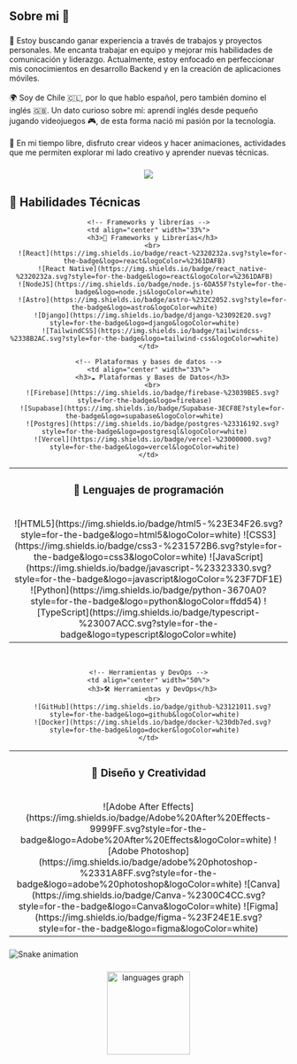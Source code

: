 <h2 align="left">Sobre mi 💫</h2>

###

<p align="left">🌟 Estoy buscando ganar experiencia a través de trabajos y proyectos personales. Me encanta trabajar en equipo  y mejorar mis habilidades de comunicación  y liderazgo. Actualmente, estoy enfocado en perfeccionar mis conocimientos en desarrollo Backend y en la creación de aplicaciones móviles.<br><br>🌍 Soy de Chile 🇨🇱, por lo que hablo español, pero también domino el inglés 🇬🇧. Un dato curioso sobre mí: aprendí inglés desde pequeño jugando videojuegos 🎮, de esta forma nació mi pasión por la tecnología.<br><br>🎨 En mi tiempo libre, disfruto crear videos y hacer animaciones, actividades que me permiten explorar mi lado creativo y aprender nuevas técnicas.</p>

###

<div align="center">
  <img src="https://visitor-badge.laobi.icu/badge?page_id=Bayrpm.Bayrpm&left_text=Visitantes"  />
</div>

###

## 🌟 Habilidades Técnicas  

<div align="center">

<table>
  <tr>
    <!-- Lenguajes de programación -->
    <td align="center" width="33%">
      <h3>📜 Lenguajes de programación</h3>
      <br>
      ![HTML5](https://img.shields.io/badge/html5-%23E34F26.svg?style=for-the-badge&logo=html5&logoColor=white)  
      ![CSS3](https://img.shields.io/badge/css3-%231572B6.svg?style=for-the-badge&logo=css3&logoColor=white)  
      ![JavaScript](https://img.shields.io/badge/javascript-%23323330.svg?style=for-the-badge&logo=javascript&logoColor=%23F7DF1E)  
      ![Python](https://img.shields.io/badge/python-3670A0?style=for-the-badge&logo=python&logoColor=ffdd54)  
      ![TypeScript](https://img.shields.io/badge/typescript-%23007ACC.svg?style=for-the-badge&logo=typescript&logoColor=white)  
    </td>

    <!-- Frameworks y librerías -->
    <td align="center" width="33%">
      <h3>🔧 Frameworks y Librerías</h3>
      <br>
      ![React](https://img.shields.io/badge/react-%2320232a.svg?style=for-the-badge&logo=react&logoColor=%2361DAFB)  
      ![React Native](https://img.shields.io/badge/react_native-%2320232a.svg?style=for-the-badge&logo=react&logoColor=%2361DAFB)  
      ![NodeJS](https://img.shields.io/badge/node.js-6DA55F?style=for-the-badge&logo=node.js&logoColor=white)  
      ![Astro](https://img.shields.io/badge/astro-%232C2052.svg?style=for-the-badge&logo=astro&logoColor=white)  
      ![Django](https://img.shields.io/badge/django-%23092E20.svg?style=for-the-badge&logo=django&logoColor=white)  
      ![TailwindCSS](https://img.shields.io/badge/tailwindcss-%2338B2AC.svg?style=for-the-badge&logo=tailwind-css&logoColor=white)  
    </td>

    <!-- Plataformas y bases de datos -->
    <td align="center" width="33%">
      <h3>☁️ Plataformas y Bases de Datos</h3>
      <br>
      ![Firebase](https://img.shields.io/badge/firebase-%23039BE5.svg?style=for-the-badge&logo=firebase)  
      ![Supabase](https://img.shields.io/badge/Supabase-3ECF8E?style=for-the-badge&logo=supabase&logoColor=white)  
      ![Postgres](https://img.shields.io/badge/postgres-%23316192.svg?style=for-the-badge&logo=postgresql&logoColor=white)  
      ![Vercel](https://img.shields.io/badge/vercel-%23000000.svg?style=for-the-badge&logo=vercel&logoColor=white)  
    </td>
  </tr>
</table>

<br>

<table>
  <tr>
    <!-- Diseño y Creatividad -->
    <td align="center" width="50%">
      <h3>🎨 Diseño y Creatividad</h3>
      <br>
      ![Adobe After Effects](https://img.shields.io/badge/Adobe%20After%20Effects-9999FF.svg?style=for-the-badge&logo=Adobe%20After%20Effects&logoColor=white)  
      ![Adobe Photoshop](https://img.shields.io/badge/adobe%20photoshop-%2331A8FF.svg?style=for-the-badge&logo=adobe%20photoshop&logoColor=white)  
      ![Canva](https://img.shields.io/badge/Canva-%2300C4CC.svg?style=for-the-badge&logo=Canva&logoColor=white)  
      ![Figma](https://img.shields.io/badge/figma-%23F24E1E.svg?style=for-the-badge&logo=figma&logoColor=white)  
    </td>

    <!-- Herramientas y DevOps -->
    <td align="center" width="50%">
      <h3>🛠️ Herramientas y DevOps</h3>
      <br>
      ![GitHub](https://img.shields.io/badge/github-%23121011.svg?style=for-the-badge&logo=github&logoColor=white)  
      ![Docker](https://img.shields.io/badge/docker-%230db7ed.svg?style=for-the-badge&logo=docker&logoColor=white)  
    </td>
  </tr>
</table>

</div>

###

<img src="https://raw.githubusercontent.com/Bayrpm/Bayrpm/output/snake.svg" alt="Snake animation" />

###

<div align="center">
  <img src="https://github-readme-stats.vercel.app/api/top-langs?username=Bayrpm&locale=es&hide_title=false&layout=compact&card_width=320&langs_count=5&theme=onedark&hide_border=false&order=2&custom_title=Lenguajes%20que%20mas%20uso" height="150" alt="languages graph"  />
</div>

###
